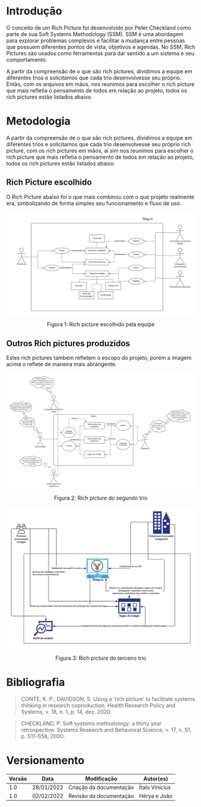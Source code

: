 # Introdução

O conceito de um Rich Picture foi desenvolvido por Peter Checkland como parte de sua Soft Systems Methodology (SSM). SSM é uma abordagem para explorar problemas complexos e facilitar a mudança entre pessoas que possuem diferentes pontos de vista, objetivos e agendas. No SSM, Rich Pictures são usados como ferramentas para dar sentido a um sistema e seu comportamento.

A partir da compreensão de o que são rich pictures, dividimos a equipe em diferentes trios e solicitamos que cada trio desenvolvesse seu próprio. Então, com os arquivos em mãos, nos reunimos para escolher o rich picture que mais refletia o pensamento de todos em relação ao projeto, todos os rich pictures estão listados abaixo.

# Metodologia

A partir da compreensão de o que são rich pictures, dividimos a equipe em diferentes trios e solicitamos que cada trio desenvolvesse seu próprio rich picture, com os rich pictures em mãos, aí sim nos reunimos para escolher o rich picture que mais refletia o pensamento de todos em relação ao projeto, todos os rich pictures estão listados abaixo.

## Rich Picture escolhido

O Rich Picture abaixo foi o que mais combinou com o que projeto realmente era, simbolizando de forma simples seu funcionamento e fluxo de uso.

[![Imagem1](../../../../assets/Base/RichPicture/RichPicture1.png)](../../../../assets/Base/RichPicture/RichPicture1.png)
<center>Figura 1: Rich picture escolhido pela equipe</center>


## Outros Rich pictures produzidos

Estes rich pictures também refletem o escopo do projeto, porém a imagem acima o reflete de maneira mais abrangente.

[![Imagem2](../../../../assets/Base/RichPicture/RichPicture2.png)](../../../../assets/Base/RichPicture/RichPicture2.png)
<center>Figura 2: Rich picture do segundo trio</center>

[![Imagem3](../../../../assets/Base/RichPicture/RichPicture3.png)](../../../../assets/Base/RichPicture/RichPicture3.png)
<center>Figura 3: Rich picture do terceiro trio</center>

# Bibliografia

> CONTE, K. P.; DAVIDSON, S. Using a ‘rich picture’ to facilitate systems thinking in research coproduction. Health Research Policy and Systems, v. 18, n. 1, p. 14, dez. 2020. 

> CHECKLAND, P. Soft systems methodology: a thirty year retrospective. Systems Research and Behavioral Science, v. 17, n. S1, p. S11–S58, 2000. 

# Versionamento

Versão | Data | Modificação | Autor(es) |
|--|--|--|--|
|1.0|28/01/2022|Criação da documentação|Ítalo Vinícius|
|1.0|02/02/2022|Revisão da documentação|Hérya e João|
